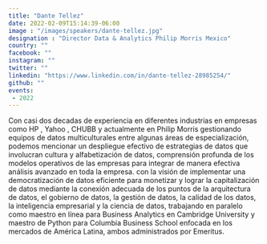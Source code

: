 ```yaml
---
title: "Dante Tellez"
date: 2022-02-09T15:14:39-06:00
image : "/images/speakers/dante-tellez.jpg"
designation : "Director Data & Analytics Philip Morris Mexico"
country: ""
facebook: ""
instagram: ""
twitter: ""
linkedin: "https://www.linkedin.com/in/dante-tellez-28985254/"
github: ""
events:
 - 2022
---
```


Con casi dos decadas de experiencia en diferentes industrias en empresas como HP , Yahoo , CHUBB y actualmente en Philip Morris  gestionando equipos de datos multiculturales entre algunas áreas de especialización, podemos mencionar un despliegue efectivo de estrategias de datos que involucran cultura y alfabetización de datos, comprensión profunda de los modelos operativos de las empresas para integrar de manera efectiva análisis avanzado en toda la empresa. con la visión de implementar una democratización de datos eficiente para monetizar y lograr la capitalización de datos mediante la conexión adecuada de los puntos de la arquitectura de datos, el gobierno de datos, la gestión de datos, la calidad de los datos, la inteligencia empresarial y la ciencia de datos, trabajando en paralelo como maestro en línea para Business Analytics en Cambridge University y maestro de Python para Columbia Business School enfocada en los mercados de América Latina, ambos administrados por Emeritus.
